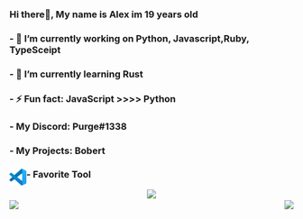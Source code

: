 ### Hi there👋, My name is Alex im 19 years old

### - 🔭 I’m currently working on Python, Javascript,Ruby, TypeSceipt
### - 🌱 I’m currently learning Rust
### - ⚡ Fun fact: JavaScript >>>> Python
### - My Discord: Purge#1338
### - My Projects: Bobert 
### - Favorite Tool <img align="left" alt="VSCode" width="30px" src="https://raw.githubusercontent.com/Mempler/Mempler/master/assets//visual-studio-code.svg"/>

<div align="center"><img src="https://github-profile-trophy.vercel.app/?username=Purge-1&theme=dracula&count_private=true"></div>
<img align="left" src="https://github-readme-stats.vercel.app/api?username=purge-1&show_icons=true&hide_border=true&theme=tokyonight"><img align="right" src="https://github-readme-stats.vercel.app/api/top-langs/?username=Purge-1&theme=tokyonight&hide=batchfile">
